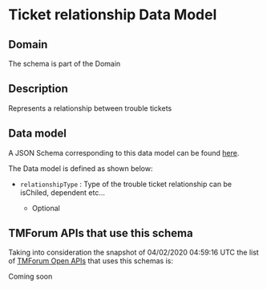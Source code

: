 # Ticket relationship Data Model

## Domain

The  schema is part of the  Domain

## Description

Represents a relationship between trouble tickets

## Data model

A JSON Schema corresponding to this data model can be found
[here](https://github.com/tmforum-rand/schemas/blob/candidates/Common/TicketRelationship.schema.json).

The Data model is defined as shown below:

- `relationshipType` : Type of the trouble ticket relationship can be isChiled, dependent etc...

  - Optional






## TMForum APIs that use this schema

Taking into consideration the snapshot of 04/02/2020 04:59:16 UTC the list of [TMForum Open APIs](https://www.tmforum.org/open-apis/) that uses this schemas is:

Coming soon